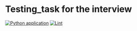 # Testing_task for the interview
[![Python application](https://github.com/PyJacobito/Testing_task/actions/workflows/python-app.yml/badge.svg)](https://github.com/PyJacobito/Testing_task/actions/workflows/python-app.yml)
[![Lint](https://github.com/PyJacobito/Testing_task/actions/workflows/black.yml/badge.svg)](https://github.com/PyJacobito/Testing_task/actions/workflows/black.yml)
